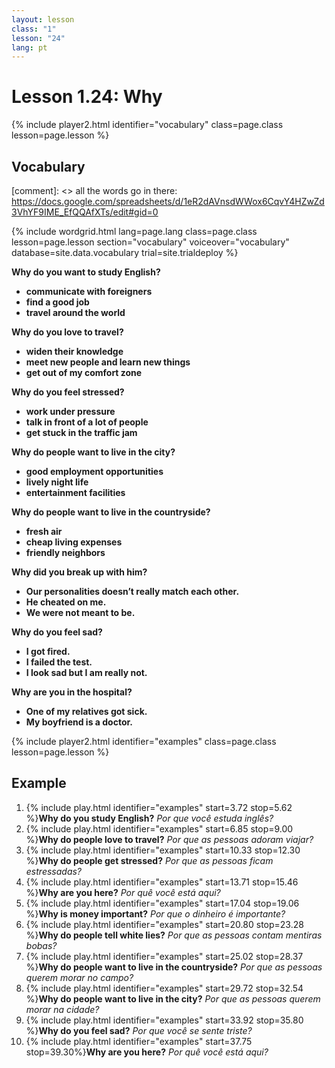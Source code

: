 ```yaml
---
layout: lesson
class: "1"
lesson: "24"
lang: pt
---
```



# Lesson 1.24: Why


{% include player2.html identifier="vocabulary" class=page.class lesson=page.lesson %}
## Vocabulary 

[comment]: <>  all the words go in there: https://docs.google.com/spreadsheets/d/1eR2dAVnsdWWox6CqvY4HZwZd3VhYF9IME_EfQQAfXTs/edit#gid=0

{% include wordgrid.html lang=page.lang
		class=page.class 
		lesson=page.lesson 
		section="vocabulary"
		voiceover="vocabulary"
		database=site.data.vocabulary 
		trial=site.trialdeploy %}
		
**Why do you want to study English?**

-  **communicate with foreigners**
-  **find a good job** 
-  **travel around the world**   

**Why do you love to travel?**

-  **widen their knowledge** 
-  **meet new people and learn new things**
-  **get out of my comfort zone**
   
**Why do you feel stressed?**

-  **work under pressure** 
-  **talk in front of a lot of people** 
-  **get stuck in the traffic jam**    

**Why do people want to live in the city?**

- **good employment opportunities** 
- **lively night life** 
- **entertainment facilities** 

**Why do people want to live in the countryside?**

- **fresh air**
- **cheap living expenses**
- **friendly neighbors** 

**Why did you break up with him?**

-  **Our personalities doesn’t really match each other.** 
-  **He cheated on me.** 
-  **We were not meant to be.**    

**Why do you feel sad?**
-  **I got fired.**
-  **I failed the test.** 
-  **I look sad but I am really not.**    

**Why are you in the hospital?**

-  **One of my relatives got sick.** 
-  **My boyfriend is a doctor.** 




{% include player2.html identifier="examples" class=page.class lesson=page.lesson %}

## Example
1. {% include play.html identifier="examples" start=3.72 stop=5.62 %}**Why do you study English?** *Por que você estuda inglês?*
2. {% include play.html identifier="examples" start=6.85 stop=9.00 %}**Why do people love to travel?** *Por que as pessoas adoram viajar?*
3.  {% include play.html identifier="examples" start=10.33 stop=12.30 %}**Why do people get stressed?** *Por que as pessoas ficam estressadas?*
4.  {% include play.html identifier="examples" start=13.71 stop=15.46 %}**Why are you here?** *Por quê você está aqui?*
5. {% include play.html identifier="examples" start=17.04 stop=19.06 %}**Why is money important?** *Por que o dinheiro é importante?*
6.  {% include play.html identifier="examples" start=20.80 stop=23.28 %}**Why do people tell white lies?** *Por que as pessoas contam mentiras bobas?*
7.  {% include play.html identifier="examples" start=25.02 stop=28.37 %}**Why do people want to live in the countryside?** *Por que as pessoas querem morar no campo?*
8.  {% include play.html identifier="examples" start=29.72 stop=32.54 %}**Why do people want to live in the city?** *Por que as pessoas querem morar na cidade?*
9. {% include play.html identifier="examples" start=33.92 stop=35.80 %}**Why do you feel sad?** *Por que você se sente triste?*
10. {% include play.html identifier="examples" start=37.75 stop=39.30%}**Why are you here?** *Por quê você está aqui?*